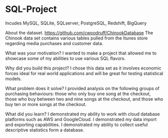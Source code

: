 # SQL-Project
Incudes MySQL, SQLite, SQLserver, PostgreSQL, Redshift, BigQuery

About the dataset.
https://github.com/cwoodruff/ChinookDatabase
The Chinook data set  contains various tables pulled from the Itunes store regarding media purchases and customer data.

What was your motivation?
I wanted to make a project that allowed me to showcase some of my abilities to use various SQL flavors.

Why did you build this project?
I chose this data set as it involves economic forces ideal for real world applications and will be great for testing statistical models.

What problem does it solve?
I provided analysis on the following groups of purchasing behaviours: those who only buy one song at the checkout, those who buy between two and nine songs at the checkout, and those who buy ten or more songs at the checkout.


What did you learn?
I demonstrated my ability to work with cloud database platforms such as AWS and GoogleCloud.
I demonstrated my data import and exporting capabilities.
I demonstrated my ability to collect useful descriptive statistics form a database.
